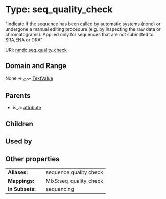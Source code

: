 
# Type: seq_quality_check


"Indicate if the sequence has been called by automatic systems (none) or undergone a manual editing procedure (e.g. by inspecting the raw data or chromatograms). Applied only for sequences that are not submitted to SRA,ENA or DRA"

URI: [nmdc:seq_quality_check](https://microbiomedata/meta/seq_quality_check)


## Domain and Range

None ->  <sub>OPT</sub> [TextValue](TextValue.md)

## Parents

 *  is_a: [attribute](attribute.md)

## Children


## Used by


## Other properties

|  |  |  |
| --- | --- | --- |
| **Aliases:** | | sequence quality check |
| **Mappings:** | | MIxS:seq_quality_check |
| **In Subsets:** | | sequencing |


